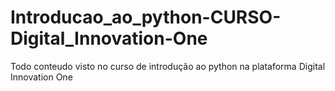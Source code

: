 # Introducao_ao_python-CURSO-Digital_Innovation-One
 Todo conteudo visto no curso de introdução ao python na plataforma Digital Innovation One
